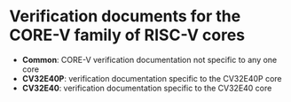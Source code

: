 # Verification documents for the CORE-V family of RISC-V cores
* **Common**: CORE-V verification documentation not specific to any one core
* **CV32E40P**: verification documentation specific to the CV32E40P core
* **CV32E40**: verification documentation specific to the CV32E40 core
